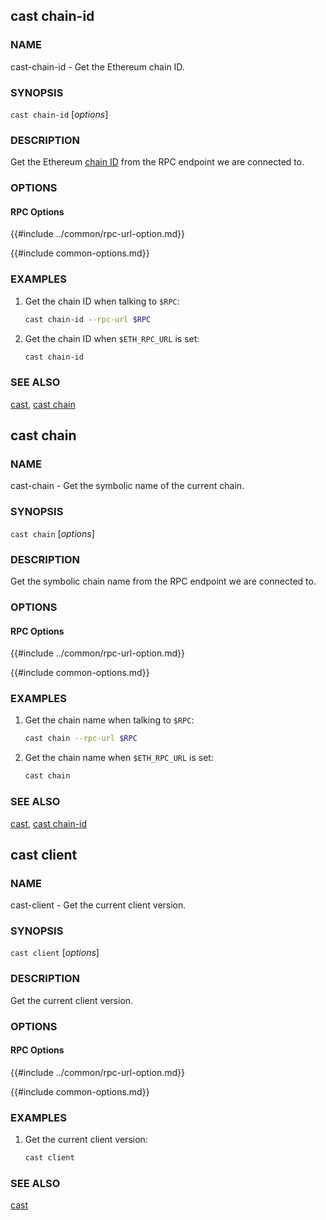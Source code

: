 ## cast chain-id

### NAME

cast-chain-id - Get the Ethereum chain ID.

### SYNOPSIS

``cast chain-id`` [*options*]

### DESCRIPTION

Get the Ethereum [chain ID][chain-id] from the RPC endpoint we are connected to.

### OPTIONS

#### RPC Options

{{#include ../common/rpc-url-option.md}}

{{#include common-options.md}}

### EXAMPLES

1. Get the chain ID when talking to `$RPC`:
    ```sh
    cast chain-id --rpc-url $RPC
    ```

2. Get the chain ID when `$ETH_RPC_URL` is set:
    ```sh
    cast chain-id
    ```

### SEE ALSO

[cast](./cast.md), [cast chain](./cast-chain.md)

[chain-id]: https://chainlist.org/


## cast chain

### NAME

cast-chain - Get the symbolic name of the current chain.

### SYNOPSIS

``cast chain`` [*options*]

### DESCRIPTION

Get the symbolic chain name from the RPC endpoint we are connected to.

### OPTIONS

#### RPC Options

{{#include ../common/rpc-url-option.md}}

{{#include common-options.md}}

### EXAMPLES

1. Get the chain name when talking to `$RPC`:
    ```sh
    cast chain --rpc-url $RPC
    ```

2. Get the chain name when `$ETH_RPC_URL` is set:
    ```sh
    cast chain
    ```

### SEE ALSO

[cast](./cast.md), [cast chain-id](./cast-chain-id.md)


## cast client

### NAME

cast-client - Get the current client version.

### SYNOPSIS

``cast client`` [*options*]

### DESCRIPTION

Get the current client version.

### OPTIONS

#### RPC Options

{{#include ../common/rpc-url-option.md}}

{{#include common-options.md}}

### EXAMPLES

1. Get the current client version:
    ```sh
    cast client
    ```
### SEE ALSO

[cast](./cast.md)
